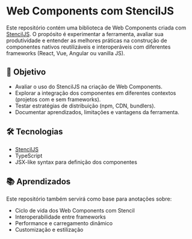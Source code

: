 # Web Components com StencilJS

Este repositório contém uma biblioteca de Web Components criada com [StencilJS](https://stenciljs.com/). O propósito é experimentar a ferramenta, avaliar sua produtividade e entender as melhores práticas na construção de componentes nativos reutilizáveis e interoperáveis com diferentes frameworks (React, Vue, Angular ou vanilla JS).

## 🚀 Objetivo

- Avaliar o uso do StencilJS na criação de Web Components.
- Explorar a integração dos componentes em diferentes contextos (projetos com e sem frameworks).
- Testar estratégias de distribuição (npm, CDN, bundlers).
- Documentar aprendizados, limitações e vantagens da ferramenta.

## 🛠️ Tecnologias

- [StencilJS](https://stenciljs.com/)
- TypeScript
- JSX-like syntax para definição dos componentes


## 📚 Aprendizados
Este repositório também servirá como base para anotações sobre:

- Ciclo de vida dos Web Components com Stencil
- Interoperabilidade entre frameworks
- Performance e carregamento dinâmico
- Customização e estilização
